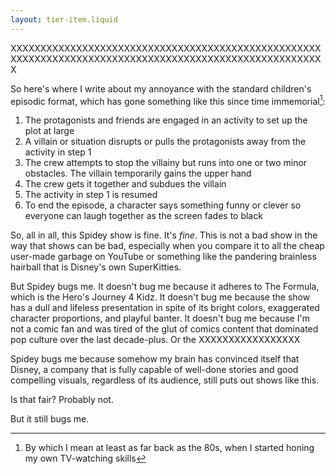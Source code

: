 ```yaml
---
layout: tier-item.liquid
---
```


XXXXXXXXXXXXXXXXXXXXXXXXXXXXXXXXXXXXXXXXXXXXXXXXXXXXXXXXXXXXXXXXXXXXXXXXXXXXXXXXXXXXXXXXXXXXXXXXXXXXXXXXX

So here's where I write about my annoyance with the standard children's episodic format, which has gone something like this since time immemorial[^1]: 

1. The protagonists and friends are engaged in an activity to set up the plot at large
2. A villain or situation disrupts or pulls the protagonists away from the activity in step 1
3. The crew attempts to stop the villainy but runs into one or two minor obstacles. The villain temporarily gains the upper hand
4. The crew gets it together and subdues the villain
5. The activity in step 1 is resumed
6. To end the episode, a character says something funny or clever so everyone can laugh together as the screen fades to black

So, all in all, this Spidey show is fine. It's _fine_. This is not a bad show in the way that shows can be bad, especially when you compare it to all the cheap user-made garbage on YouTube or something like the pandering brainless hairball that is Disney's own SuperKitties.

But Spidey bugs me. It doesn't bug me because it adheres to The Formula, which is the Hero's Journey 4 Kidz. It doesn't bug me because the show has a dull and lifeless presentation in spite of its bright colors, exaggerated character proportions, and playful banter. It doesn't bug me because I'm not a comic fan and was tired of the glut of comics content that dominated pop culture over the last decade-plus. Or the XXXXXXXXXXXXXXXXX

Spidey bugs me because somehow my brain has convinced itself that Disney, a company that is fully capable of well-done stories and good compelling visuals, regardless of its audience, still puts out shows like this. 

Is that fair? Probably not. 

But it still bugs me.

[^1]:By which I mean at least as far back as the 80s, when I started honing my own TV-watching skills
